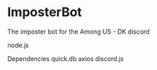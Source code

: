 # ImposterBot
The imposter bot for the Among US - DK discord

node.js

Dependencies
quick.db
axios
discord.js
